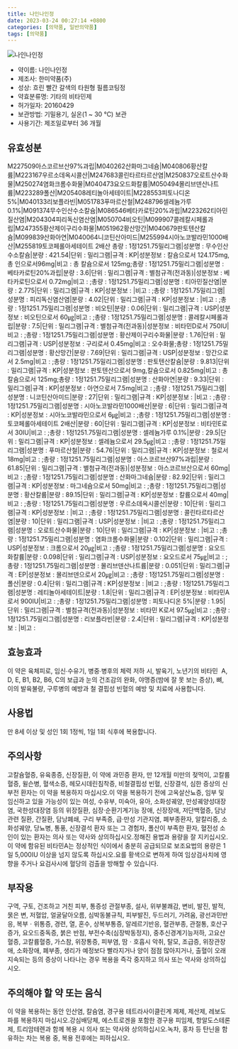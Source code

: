 ```yaml
---
title: 나인나인정
date: 2023-03-24 00:27:14 +0800
categories: [의약품, 일반의약품]
tags: [의약품]
---
```

![나인나인정](https://nedrug.mfds.go.kr/pbp/cmn/itemImageDownload/147427232964000141)

- 약이름: 나인나인정
- 제조사: 한미약품(주)
- 성상: 흐린 빨간 갈색의 타원형 필름코팅정
- 약효분류명: 기타의 비타민제
- 허가일자: 20160429
- 보관방법: 기밀용기, 실온(1 ~ 30 ℃) 보관
- 사용기간: 제조일로부터 36 개월
## 유효성분
M227509아스코르브산97%과립|M040262산화마그네슘|M040806황산칼륨|M223167우르소데옥시콜산|M247683콜린타르타르산염|M250837오로트산수화물|M250274염화크롬수화물|M040473요오드화칼륨|M050494몰리브덴산나트륨|M223289폴산|M205408레티놀아세테이트|M228553피토나디온 5%|M040133리보플라빈|M051783푸마르산철|M248796셀레늄가루 0.1%|M091374무수인산수소칼슘|M086546베타카로틴20%과립|M223262티아민질산염|M204304피리독신염산염|M050704비오틴|M099907콜레칼시페롤과립|M247355황산제이구리수화물|M051962황산망간|M040679판토텐산칼슘|M099839산화아연|M040064니코틴산아미드|M255994시아노코발라민1000배산|M255819토코페롤아세테이트 2배산
총량 : 1정1251.75밀리그램|성분명 : 무수인산수소칼슘|분량 : 421.54|단위 : 밀리그램|규격 : KP|성분정보 : 칼슘으로서 124.175mg, 총 인으로서96mg|비고 : 총 칼슘으로서 125mg;총량 : 1정1251.75밀리그램|성분명 : 베타카로틴20%과립|분량 : 3.6|단위 : 밀리그램|규격 : 별첨규격(전과동)|성분정보 : 베타카로틴으로서 0.72mg|비고 : ;총량 : 1정1251.75밀리그램|성분명 : 티아민질산염|분량 : 2.775|단위 : 밀리그램|규격 : KP|성분정보 : |비고 : ;총량 : 1정1251.75밀리그램|성분명 : 피리독신염산염|분량 : 4.02|단위 : 밀리그램|규격 : KP|성분정보 : |비고 : ;총량 : 1정1251.75밀리그램|성분명 : 비오틴|분량 : 0.06|단위 : 밀리그램|규격 : USP|성분정보 : 비오틴으로서 60㎍|비고 : ;총량 : 1정1251.75밀리그램|성분명 : 콜레칼시페롤과립|분량 : 7.5|단위 : 밀리그램|규격 : 별첨규격(전과동)|성분정보 : 비타민D로서 750IU|비고 : ;총량 : 1정1251.75밀리그램|성분명 : 황산제이구리수화물|분량 : 1.76|단위 : 밀리그램|규격 : USP|성분정보 : 구리로서 0.45mg|비고 : 오수화물;총량 : 1정1251.75밀리그램|성분명 : 황산망간|분량 : 7.69|단위 : 밀리그램|규격 : USP|성분정보 : 망간으로서 2.5mg|비고 : ;총량 : 1정1251.75밀리그램|성분명 : 판토텐산칼슘|분량 : 9.813|단위 : 밀리그램|규격 : KP|성분정보 : 판토텐산으로서 9mg,칼슘으로서 0.825mg|비고 : 총 칼슘으로서 125mg;총량 : 1정1251.75밀리그램|성분명 : 산화아연|분량 : 9.33|단위 : 밀리그램|규격 : KP|성분정보 : 아연으로서 7.5mg|비고 : ;총량 : 1정1251.75밀리그램|성분명 : 니코틴산아미드|분량 : 27|단위 : 밀리그램|규격 : KP|성분정보 : |비고 : ;총량 : 1정1251.75밀리그램|성분명 : 시아노코발라민1000배산|분량 : 6|단위 : 밀리그램|규격 : KP|성분정보 : 시아노코발라민으로서 6㎍|비고 : ;총량 : 1정1251.75밀리그램|성분명 : 토코페롤아세테이트 2배산|분량 : 60|단위 : 밀리그램|규격 : KP|성분정보 : 비타민E로서 30IU|비고 : ;총량 : 1정1251.75밀리그램|성분명 : 셀레늄가루 0.1%|분량 : 29.5|단위 : 밀리그램|규격 : KP|성분정보 : 셀레늄으로서 29.5㎍|비고 : ;총량 : 1정1251.75밀리그램|성분명 : 푸마르산철|분량 : 54.76|단위 : 밀리그램|규격 : KP|성분정보 : 철로서 18mg|비고 : ;총량 : 1정1251.75밀리그램|성분명 : 아스코르브산97%과립|분량 : 61.85|단위 : 밀리그램|규격 : 별첨규격(전과동)|성분정보 : 아스코르브산으로서 60mg|비고 : ;총량 : 1정1251.75밀리그램|성분명 : 산화마그네슘|분량 : 82.92|단위 : 밀리그램|규격 : KP|성분정보 : 마그네슘으로서 50mg|비고 : ;총량 : 1정1251.75밀리그램|성분명 : 황산칼륨|분량 : 89.15|단위 : 밀리그램|규격 : KP|성분정보 : 칼륨으로서 40mg|비고 : ;총량 : 1정1251.75밀리그램|성분명 : 우르소데옥시콜산|분량 : 10|단위 : 밀리그램|규격 : KP|성분정보 : |비고 : ;총량 : 1정1251.75밀리그램|성분명 : 콜린타르타르산염|분량 : 10|단위 : 밀리그램|규격 : USP|성분정보 : |비고 : ;총량 : 1정1251.75밀리그램|성분명 : 오로트산수화물|분량 : 10|단위 : 밀리그램|규격 : KP|성분정보 : |비고 : ;총량 : 1정1251.75밀리그램|성분명 : 염화크롬수화물|분량 : 0.102|단위 : 밀리그램|규격 : USP|성분정보 : 크롬으로서 20㎍|비고 : ;총량 : 1정1251.75밀리그램|성분명 : 요오드화칼륨|분량 : 0.098|단위 : 밀리그램|규격 : USP|성분정보 : 요오드로서 75㎍|비고 : ;총량 : 1정1251.75밀리그램|성분명 : 몰리브덴산나트륨|분량 : 0.051|단위 : 밀리그램|규격 : EP|성분정보 : 몰리브덴으로서 20㎍|비고 : ;총량 : 1정1251.75밀리그램|성분명 : 폴산|분량 : 0.4|단위 : 밀리그램|규격 : KP|성분정보 : |비고 : ;총량 : 1정1251.75밀리그램|성분명 : 레티놀아세테이트|분량 : 1.8|단위 : 밀리그램|규격 : EP|성분정보 : 비타민A로서 900IU|비고 : ;총량 : 1정1251.75밀리그램|성분명 : 피토나디온 5%|분량 : 1.95|단위 : 밀리그램|규격 : 별첨규격(전과동)|성분정보 : 비타민 K로서 97.5㎍|비고 : ;총량 : 1정1251.75밀리그램|성분명 : 리보플라빈|분량 : 2.4|단위 : 밀리그램|규격 : KP|성분정보 : |비고 :
## 효능효과
이 약은 육체피로, 임신∙수유기, 병중∙병후의 체력 저하 시, 발육기, 노년기의 비타민  A, D, E, B1, B2, B6, C의 보급과 눈의 건조감의 완화, 야맹증(밤에 잘 못 보는 증상), 뼈, 이의 발육불량, 구루병의 예방과 철 결핍성 빈혈의 예방 및 치료에 사용합니다.
## 사용법
만 8세 이상 및 성인 1회 1정씩, 1일 1회 식후에 복용합니다.
## 주의사항
고칼슘혈증, 유육종증, 신장질환, 이 약에 과민증 환자, 만 12개월 미만의 젖먹이, 고칼륨혈증, 윌슨병, 혈색소증, 헤모시데린침착증, 비철결핍성 빈혈, 신장결석, 심한 증상의 신부전 환자는 이 약을 복용하지 마십시오.이 약을 복용하기 전에 고옥살산뇨증, 임부 및 임신하고 있을 가능성이 있는 여성, 수유부, 미숙아, 유아, 소화성궤양, 만성궤양성대장염, 국한성대장염 등의 위장질환, 심장·순환기계기능 장애, 신장장애, 저단백혈증, 담낭관련 질환, 간질환, 담낭폐쇄, 구리 부족증, 급·만성 기관지염, 폐부종환자, 알칼리증, 소화성궤양, 당뇨병, 통풍, 신장결석 환자 또는 그 경험자, 폴산이 부족한 환자, 혈전성 소인이 있는 환자는 의사 또는 약사와 상의하십시오.정해진 용법과 용량을 잘 지키십시오.이 약에 함유된 비타민A는 정상적인 식이에서 충분히 공급되므로 보조요법의 용량은 1일 5,000IU 이상을 넘지 않도록 하십시오.요를 황색으로 변하게 하여 임상검사치에 영향을 주거나 요검사시에 혈당의 검출을 방해할 수 있습니다.
## 부작용
구역, 구토, 건조하고 거친 피부, 통증성 관절부종, 설사, 위부불쾌감, 변비, 발진, 발적, 묽은 변, 저혈압, 얼굴달아오름, 심박동불규칙, 피부발진, 두드러기, 가려움, 광선과민반응, 복부ㆍ위통증, 경련, 열, 혼수, 상복부통증, 알레르기반응, 혈관부종, 관절통, 호산구증가, 요오드중독증, 붉은 반점, 부전수축(심장박동정지), 중추신경계기능저하, 고요산혈증, 고칼륨혈증, 가스참, 위장통증, 피부염, 땀ㆍ호흡시 악취, 탈모, 조급증, 위장관장애, 소화장애, 폐부종, 생리가 예정보다 빨라지거나 양이 점점 많아지거나, 출혈이 오래 지속되는 등의 증상이 나타나는 경우 복용을 즉각 중지하고 의사 또는 약사와 상의하십시오.
## 주의해야 할 약 또는 음식
이 약을 복용하는 동안 인산염, 칼슘염, 경구용 테트라사이클린계 제제, 제산제, 레보도파를 복용하지 마십시오.강심배당체, 에스트로겐을 포함한 경구용 피임제, 항알도스테론제, 트리암테렌과 함께 복용 시 의사 또는 약사와 상의하십시오.녹차, 홍차 등 탄닌을 함유하는 차는 복용 중, 복용 전후에는 피하십시오.
